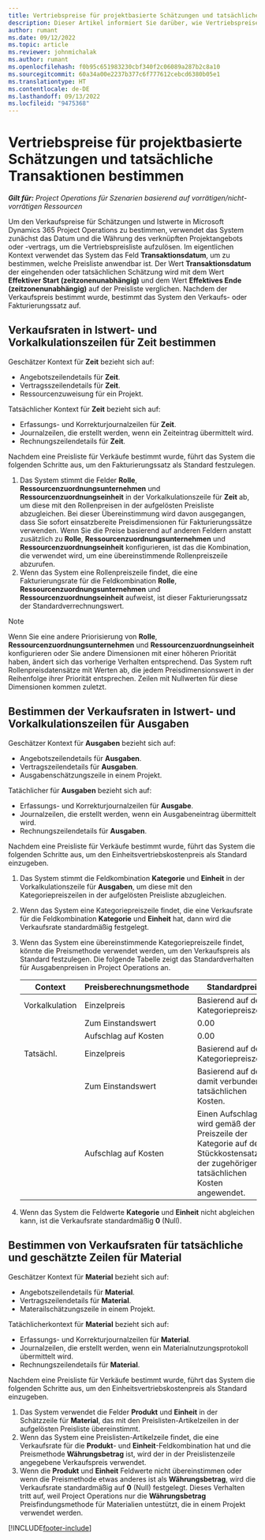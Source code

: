 ```yaml
---
title: Vertriebspreise für projektbasierte Schätzungen und tatsächliche Transaktionen bestimmen
description: Dieser Artikel informiert Sie darüber, wie Vertriebspreise für projektbasierte Schätzungen und -Istwerte bestimmt werden.
author: rumant
ms.date: 09/12/2022
ms.topic: article
ms.reviewer: johnmichalak
ms.author: rumant
ms.openlocfilehash: f0b95c651983230cbf340f2c06089a287b2c8a10
ms.sourcegitcommit: 60a34a00e2237b377c6f777612cebcd6380b05e1
ms.translationtype: HT
ms.contentlocale: de-DE
ms.lasthandoff: 09/13/2022
ms.locfileid: "9475368"
---
```

#  <a name="determine-sales-prices-for-project-based-estimates-and-actuals"></a>Vertriebspreise für projektbasierte Schätzungen und tatsächliche Transaktionen bestimmen

_**Gilt für:** Project Operations für Szenarien basierend auf vorrätigen/nicht-vorrätigen Ressourcen_

Um den Verkaufspreise für Schätzungen und Istwerte in Microsoft Dynamics 365 Project Operations zu bestimmen, verwendet das System zunächst das Datum und die Währung des verknüpften Projektangebots oder -vertrags, um die Vertriebspreisliste aufzulösen. Im eigentlichen Kontext verwendet das System das Feld **Transaktionsdatum**, um zu bestimmen, welche Preisliste anwendbar ist. Der Wert **Transaktionsdatum** der eingehenden oder tatsächlichen Schätzung wird mit dem Wert **Effektiver Start (zeitzonenunabhängig)** und dem Wert **Effektives Ende (zeitzonenunabhängig)** auf der Preisliste verglichen. Nachdem der Verkaufspreis bestimmt wurde, bestimmt das System den Verkaufs- oder Fakturierungssatz auf.

## <a name="determining-sales-rates-on-actual-and-estimate-lines-for-time"></a>Verkaufsraten in Istwert- und Vorkalkulationszeilen für Zeit bestimmen

Geschätzer Kontext für **Zeit** bezieht sich auf:

- Angebotszeilendetails für **Zeit**.
- Vertragsszeilendetails für **Zeit**.
- Ressourcenzuweisung für ein Projekt.

Tatsächlicher Kontext für **Zeit** bezieht sich auf:

- Erfassungs- und Korrekturjournalzeilen für **Zeit**.
- Journalzeilen, die erstellt werden, wenn ein Zeiteintrag übermittelt wird.
- Rechnungszeilendetails für **Zeit**. 

Nachdem eine Preisliste für Verkäufe bestimmt wurde, führt das System die folgenden Schritte aus, um den Fakturierungssatz als Standard festzulegen.

1. Das System stimmt die Felder **Rolle**, **Ressourcenzuordnungsunternehmen** und **Ressourcenzuordnungseinheit** in der Vorkalkulationszeile für **Zeit** ab, um diese mit den Rollenpreisen in der aufgelösten Preisliste abzugleichen. Bei dieser Übereinstimmung wird davon ausgegangen, dass Sie sofort einsatzbereite Preisdimensionen für Fakturierungssätze verwenden. Wenn Sie die Preise basierend auf anderen Feldern anstatt zusätzlich zu **Rolle**, **Ressourcenzuordnungsunternehmen** und **Ressourcenzuordnungseinheit** konfigurieren, ist das die Kombination, die verwendet wird, um eine übereinstimmende Rollenpreiszeile abzurufen.
1. Wenn das System eine Rollenpreiszeile findet, die eine Fakturierungsrate für die Feldkombination **Rolle**, **Ressourcenzuordnungsunternehmen** und **Ressourcenzuordnungseinheit** aufweist, ist dieser Fakturierungssatz der Standardverrechnungswert.

> [!NOTE]
> Wenn Sie eine andere Priorisierung von **Rolle**, **Ressourcenzuordnungsunternehmen** und **Ressourcenzuordnungseinheit** konfigurieren oder Sie andere Dimensionen mit einer höheren Priorität haben, ändert sich das vorherige Verhalten entsprechend. Das System ruft Rollenpreisdatensätze mit Werten ab, die jedem Preisdimensionswert in der Reihenfolge ihrer Priorität entsprechen. Zeilen mit Nullwerten für diese Dimensionen kommen zuletzt.

## <a name="determining-sales-rates-on-actual-and-estimate-lines-for-expense"></a>Bestimmen der Verkaufsraten in Istwert- und Vorkalkulationszeilen für Ausgaben

Geschätzer Kontext für **Ausgaben** bezieht sich auf:

- Angebotszeilendetails für **Ausgaben**.
- Vertragszeilendetails für **Ausgaben**.
- Ausgabenschätzungszeile in einem Projekt.

Tatächlicher für **Ausgaben** bezieht sich auf:

- Erfassungs- und Korrekturjournalzeilen für **Ausgabe**.
- Journalzeilen, die erstellt werden, wenn ein Ausgabeneintrag übermittelt wird.
- Rechnungszeilendetails für **Ausgaben**. 

Nachdem eine Preisliste für Verkäufe bestimmt wurde, führt das System die folgenden Schritte aus, um den Einheitsvertriebskostenpreis als Standard einzugeben.

1. Das System stimmt die Feldkombination **Kategorie** und **Einheit** in der Vorkalkulationszeile für **Ausgaben**, um diese mit den Kategoriepreiszeilen in der aufgelösten Preisliste abzugleichen.
1. Wenn das System eine Kategoriepreiszeile findet, die eine Verkaufsrate für die Feldkombination **Kategorie** und **Einheit** hat, dann wird die Verkaufsrate standardmäßig festgelegt.
1. Wenn das System eine übereinstimmende Kategoriepreiszeile findet, könnte die Preismethode verwendet werden, um den Verkaufspreis als Standard festzulegen. Die folgende Tabelle zeigt das Standardverhalten für Ausgabenpreisen in Project Operations an.

    | Context | Preisberechnungsmethode | Standardpreis |
    | --- | --- | --- |
    | Vorkalkulation | Einzelpreis | Basierend auf der Kategoriepreiszeile. |
    |        | Zum Einstandswert | 0.00 |
    |        | Aufschlag auf Kosten | 0.00 |
    | Tatsächl. | Einzelpreis | Basierend auf der Kategoriepreiszeile. |
    |        | Zum Einstandswert | Basierend auf den damit verbundenen tatsächlichen Kosten. |
    |        | Aufschlag auf Kosten | Einen Aufschlag wird gemäß der Preiszeile der Kategorie auf den Stückkostensatz der zugehörigen tatsächlichen Kosten angewendet. |

1. Wenn das System die Feldwerte **Kategorie** und **Einheit** nicht abgleichen kann, ist die Verkaufsrate standardmäßig **0** (Null).

## <a name="determining-sales-rates-on-actual-and-estimate-lines-for-material"></a>Bestimmen von Verkaufsraten für tatsächliche und geschätzte Zeilen für Material

Geschätzer Kontext für **Material** bezieht sich auf:

- Angebotszeilendetails für **Material**.
- Vertragszeilendetails für **Material**.
- Materailschätzungszeile in einem Projekt.

Tatächlicherkontext für **Material** bezieht sich auf:

- Erfassungs- und Korrekturjournalzeilen für **Material**.
- Journalzeilen, die erstellt werden, wenn ein Materialnutzungsprotokoll übermittelt wird.
- Rechnungszeilendetails für **Material**. 

Nachdem eine Preisliste für Verkäufe bestimmt wurde, führt das System die folgenden Schritte aus, um den Einheitsvertriebskostenpreis als Standard einzugeben.

1. Das System verwendet die Felder **Produkt** und **Einheit** in der Schätzzeile für **Material**, das mit den Preislisten-Artikelzeilen in der aufgelösten Preisliste übereinstimmt.
1. Wenn das System eine Preislisten-Artikelzeile findet, die eine Verkaufsrate für die **Produkt**- und **Einheit**-Feldkombination hat und die Preismethode **Währungsbetrag** ist, wird der in der Preislistenzeile angegebene Verkaufspreis verwendet. 
1. Wenn die **Produkt** und **Einheit** Feldwerte nicht übereinstimmen oder wenn die Preismethode etwas anderes ist als **Währungsbetrag**, wird die Verkaufsrate standardmäßig auf **0** (Null) festgelegt. Dieses Verhalten tritt auf, weil Project Operations nur die **Währungsbetrag** Preisfindungsmethode für Materialien untestützt, die in einem Projekt verwendet werden.

[!INCLUDE[footer-include](../includes/footer-banner.md)]
